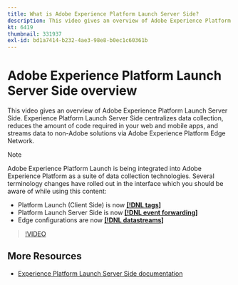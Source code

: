 ```yaml
---
title: What is Adobe Experience Platform Launch Server Side?
description: This video gives an overview of Adobe Experience Platform Launch Server Side.
kt: 6419
thumbnail: 331937
exl-id: bd1a7414-b232-4ae3-98e8-b0ec1c60361b
---
```

# Adobe Experience Platform Launch Server Side overview

This video gives an overview of Adobe Experience Platform Launch Server Side. Experience Platform Launch Server Side centralizes data collection, reduces the amount of code required in your web and mobile apps, and streams data to non-Adobe solutions via Adobe Experience Platform Edge Network.

>[!NOTE]
>
>Adobe Experience Platform Launch is being integrated into Adobe Experience Platform as a suite of data collection technologies. Several terminology changes have rolled out in the interface which you should be aware of while using this content:
> * Platform Launch (Client Side) is now **[[!DNL tags]](https://experienceleague.adobe.com/docs/launch/using/home.html)** 
> * Platform Launch Server Side is now **[[!DNL event forwarding]](https://experienceleague.adobe.com/docs/launch/using/server-side-info/server-side-overview.html)** 
> * Edge configurations  are now **[[!DNL datastreams]](https://experienceleague.adobe.com/docs/experience-platform/edge/fundamentals/datastreams.html)**

>[!VIDEO](https://video.tv.adobe.com/v/331937?quality=12&learn=on)

## More Resources

* [Experience Platform Launch Server Side documentation](https://experienceleague.adobe.com/docs/launch/using/server-side-info/server-side-overview.html)
